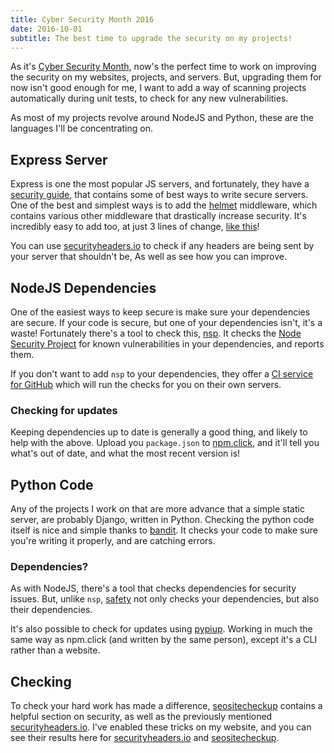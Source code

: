 ```yaml
---
title: Cyber Security Month 2016
date: 2016-10-01
subtitle: The best time to upgrade the security on my projects!
---
```


As it's [Cyber Security Month](https://cybersecuritymonth.eu/), now's the perfect time to work on improving the security on my websites, projects, and servers. But, upgrading them for now isn't good enough for me, I want to add a way of scanning projects automatically during unit tests, to check for any new vulnerabilities.

As most of my projects revolve around NodeJS and Python, these are the languages I'll be concentrating on.

## Express Server
Express is one the most popular JS servers, and fortunately, they have a [security guide](http://expressjs.com/en/advanced/best-practice-security.html), that contains some of best ways to write secure servers. One of the best and simplest ways is to add the [helmet](https://www.npmjs.com/package/helmet) middleware, which contains various other middleware that drastically increase security. It's incredibly easy to add too, at just 3 lines of change, [like this](https://github.com/RealOrangeOne/host-container/commit/90adfd04aed2f2065d803623c297dc1a8ae71632)!

You can use [securityheaders.io](http://securityheaders.io/) to check if any headers are being sent by your server that shouldn't be, As well as see how you can improve.

## NodeJS Dependencies
One of the easiest ways to keep secure is make sure your dependencies are secure. If your code is secure, but one of your dependencies isn't, it's a waste! Fortunately there's a tool to check this, [nsp](https://www.npmjs.com/package/nsp). It checks the [Node Security Project](https://nodesecurity.io/) for known vulnerabilities in your dependencies, and reports them.

If you don't want to add `nsp` to your dependencies, they offer a [CI service for GitHub](https://nodesecurity.io/#pricing) which will run the checks for you on their own servers.

### Checking for updates
Keeping dependencies up to date is generally a good thing, and likely to help with the above. Upload you `package.json` to [npm.click](http://npm.click/), and it'll tell you what's out of date, and what the most recent version is!

## Python Code
Any of the projects I work on that are more advance that a simple static server, are probably Django, written in Python. Checking the python code itself is nice and simple thanks to [bandit](https://github.com/openstack/bandit). It checks your code to make sure you're writing it properly, and are catching errors.

### Dependencies?
As with NodeJS, there's a tool that checks dependencies for security issues. But, unlike `nsp`, [safety](https://pypi.python.org/pypi/safety) not only checks your dependencies, but also their dependencies.

It's also possible to check for updates using [pypiup](https://pypi.python.org/pypi/pypiup/). Working in much the same way as npm.click (and written by the same person), except it's a CLI rather than a website.

## Checking
To check your hard work has made a difference, [seositecheckup](http://seositecheckup.com/) contains a helpful section on security, as well as the previously mentioned [securityheaders.io](http://securityheaders.io/). I've enabled these tricks on my website, and you can see their results here for [securityheaders.io](https://securityheaders.io/?q=https%3A%2F%2Ftheorangeone.net&followRedirects=on) and [seositecheckup](http://seositecheckup.com/seo-audit/theorangeone.net).
